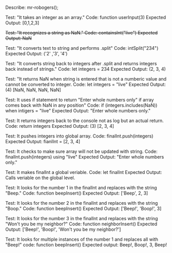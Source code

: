 Describe: mr-robogers();

Test: "It takes an integer as an array." 
Code: function userInput(3)
Expected Output: [0,1,2,3]

~~Test: "It recognizes a string as NaN."
Code: containsInt("live")
Expected Output: NaN~~

Test: "It converts text to string and performs .split"
Code: intSplit("234")
Expected Output: ('2' ,'3', '4')

Test: "It converts string back to integers after .split and returns integers back instead of strings."
Code: let integers = 234
Expected Output: (2, 3, 4)

Test: "It returns NaN when string is entered that is not a numberic value and cannot be converted to integer.
Code: let integers = "live"
Expected Output: (4) [NaN, NaN, NaN, NaN]

Test: It uses if statement to return "Enter whole numbers only" if array comes back with NaN in any position"
Code: if (integers.includes(NaN)) when intigers = "live"
Expected Output: "Enter whole numbers only."

Test: It returns integers back to the console not as log but an actual return.
Code: return integers
Expected Output: (3) [2, 3, 4]

Test: It pushes integers into global array.
Code: finalInt.push(integers)
Expected Output: fianlInt = [2, 3, 4]

Test: It checks to make sure array will not be updated with string.
Code: finalInt.push(integers) using "live"
Expected Output: "Enter whole numbers only."

Test: It makes finalInt a global veriable.
Code: let finalInt
Expected Output: Calls veriable on the global level.

Test: It looks for the number 1 in the finalInt and replaces with the string "Beep."
Code: function beepInsert()
Expected Output: ['Beep', 2, 3]

Test: It looks for the number 2 in the finalInt and replaces with the string "Boop."
Code: function beepInsert()
Expected Output: ['Beep!', 'Boop!', 3]

Test: It looks for the number 3 in the finalInt and replaces with the string "Won't you be my neighbor?"
Code: function neighborInsert()
Expected Output: ['Beep!', 'Boop!', 'Won't you be my neighbor?']

Test: It looks for multiple instances of the number 1 and replaces all with "Beep!"
code: function beepInsert()
Expected output: Beep!, Boop!, 3, Beep!




